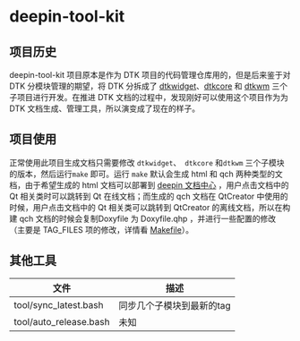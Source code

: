 # deepin-tool-kit

## 项目历史

deepin-tool-kit 项目原本是作为 DTK 项目的代码管理仓库用的，但是后来鉴于对 DTK 分模块管理的期望，将 DTK 分拆成了 [dtkwidget](https://github.com/linuxdeepin/dtkwidget)、[dtkcore](https://github.com/linuxdeepin/dtkcore) 和 [dtkwm](https://github.com/linuxdeepin/dtkwm) 三个子项目进行开发。在推进 DTK 文档的过程中，发现刚好可以使用这个项目作为为 DTK 文档生成、管理工具，所以演变成了现在的样子。



## 项目使用

正常使用此项目生成文档只需要修改 `dtkwidget`、` dtkcore` 和`dtkwm` 三个子模块的版本，然后运行`make` 即可。运行 `make` 默认会生成 html 和 qch 两种类型的文档，由于希望生成的 html 文档可以部署到 [deepin 文档中心](https://docs.deepin.io) ，用户点击文档中的 Qt 相关类时可以跳转到 Qt 在线文档；而生成的 qch 文档在 QtCreator 中使用的时候，用户点击文档中的 Qt 相关类可以跳转到 QtCreator 的离线文档，所以在构建 qch 文档的时候会复制Doxyfile 为 Doxyfile.qhp ，并进行一些配置的修改（主要是 TAG_FILES 项的修改，详情看 [Makefile](./Makefile)）。



## 其他工具

| 文件                   | 描述                      |
| ---------------------- | ------------------------- |
| tool/sync_latest.bash  | 同步几个子模块到最新的tag |
| tool/auto_release.bash | 未知                      |

